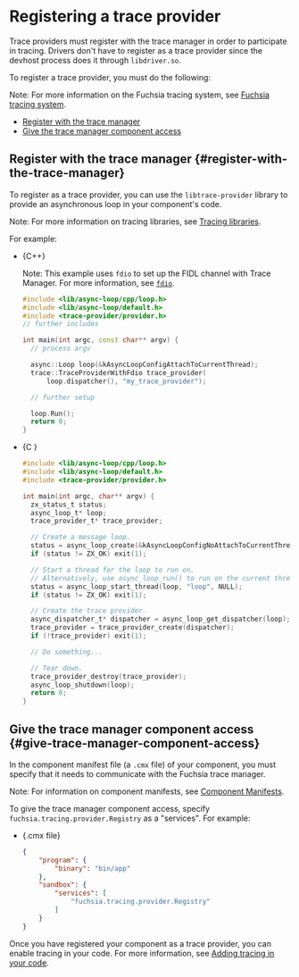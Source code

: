 # Registering a trace provider

Trace providers must register with the trace manager in order
to participate in tracing. Drivers don't have to register as a trace provider
since the devhost process does it through `libdriver.so`.

To register a trace provider, you must do the following:

Note: For more information on the Fuchsia tracing system, see
[Fuchsia tracing system](/docs/concepts/tracing/README.md).

* [Register with the trace manager](#register-with-the-trace-manager)
* [Give the trace manager component access](#give-trace-manager-component-access)

## Register with the trace manager {#register-with-the-trace-manager}

To register as a trace provider, you can use the `libtrace-provider` library
to provide an asynchronous loop in your component's code.

Note: For more information on tracing libraries, see
[Tracing libraries](/docs/reference/tracing/libraries.md).

For example:

* {C++}

  Note: This example uses `fdio` to set up the FIDL channel with Trace Manager. For
  more information, see
  [`fdio`](/docs/concepts/system/life_of_an_open.md#fdio).

  ```cpp
  #include <lib/async-loop/cpp/loop.h>
  #include <lib/async-loop/default.h>
  #include <trace-provider/provider.h>
  // further includes

  int main(int argc, const char** argv) {
    // process argv

    async::Loop loop(&kAsyncLoopConfigAttachToCurrentThread);
    trace::TraceProviderWithFdio trace_provider(
        loop.dispatcher(), "my_trace_provider");

    // further setup

    loop.Run();
    return 0;
  }
  ```

* {C }

  ```c
  #include <lib/async-loop/cpp/loop.h>
  #include <lib/async-loop/default.h>
  #include <trace-provider/provider.h>

  int main(int argc, char** argv) {
    zx_status_t status;
    async_loop_t* loop;
    trace_provider_t* trace_provider;

    // Create a message loop.
    status = async_loop_create(&kAsyncLoopConfigNoAttachToCurrentThread, &loop);
    if (status != ZX_OK) exit(1);

    // Start a thread for the loop to run on.
    // Alternatively, use async_loop_run() to run on the current thread.
    status = async_loop_start_thread(loop, "loop", NULL);
    if (status != ZX_OK) exit(1);

    // Create the trace provider.
    async_dispatcher_t* dispatcher = async_loop_get_dispatcher(loop);
    trace_provider = trace_provider_create(dispatcher);
    if (!trace_provider) exit(1);

    // Do something...

    // Tear down.
    trace_provider_destroy(trace_provider);
    async_loop_shutdown(loop);
    return 0;
  }
  ```

## Give the trace manager component access {#give-trace-manager-component-access}

In the component manifest file (a `.cmx` file) of your component, you must
specify that it needs to communicate with the Fuchsia trace manager.

Note: For information on component manifests, see
[Component Manifests](/docs/concepts/storage/component_manifest.md).

To give the trace manager component access, specify
`fuchsia.tracing.provider.Registry` as a "services". For example:

* {.cmx file}

  ```json
  {
      "program": {
          "binary": "bin/app"
      },
      "sandbox": {
          "services": [
              "fuchsia.tracing.provider.Registry"
          ]
      }
  }
  ```

Once you have registered your component as a trace provider, you can enable
tracing in your code. For more information, see
[Adding tracing in your code](/docs/development/tracing/tutorial/adding-tracing-in-code.md).
